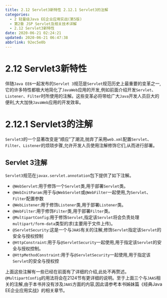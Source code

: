 ```yaml
---
title: 2.12 Servlet3新特性 2.12.1 Servlet3的注解
categories: 
  - 2 轻量级Java EE企业应用实战(第5版)
  - 第2章 JSP Servlet及相关技术详解
  - 2.12 Servlet3新特性
date: 2020-06-21 02:24:21
updated: 2020-06-21 06:47:38
abbrlink: 92ec5e0b
---
```

# 2.12 Servlet3新特性
伴随`Java EE6`一起发布的`Servlet 3`规范是`Servlet`规范历史上最重要的变革之一,它的许多特性都极大地简化了`JavaWeb`应用的开发,例如前面介绍开发`Servlet`、`Listener`、`Filter`时所使用的注解。这些变革必将带给广大`Java`开发人员巨大的便利,大大加快`JavaWeb`应用的开发效率。
# 2.12.1 Servlet3的注解
`Servlet3`的一个显著改变是“顺应”了潮流,抛弃了采用`web.xml`配置`Servlet`、`Filter`、`Listener`的烦琐步骤,允许开发人员使用注解修饰它们,从而进行部署。
## Servlet 3注解
`Servlet3`规范在`javax.servlet.annotation`包下提供了如下注解。
- `@WebServlet`:用于修饰一个`Servlet`类,用于部署`Servlet`类。
- `@WebInitParam`:用于与`@WebServlet`或`@WebFilter`一起使用,为`Servlet`、`Filter`配置参数
- `@WebListener`:用于修饰`Listener`类,用于部署`Listener`类。
- `@WebFilter`:用于修饰`Filter`类,用于部署`Filter`类。
- `@MultipartConfig`:用于修饰`Servlet`,指定该`Servlet`将会负责处理`multipart/form-data`类型的求(主要用于文件上传)。
- `@ServletSecurity`:这是一个与`JAAS`有关的注解,修饰`Servlet`指定该`Servlet`的安全与授权控制
- `@HttpConstraint`:用于与`@ServletSecurity`一起使用,用于指定该`Servlet`的安全与授权控制。
- `@HttpMethodConstraint`:用于与`@ServletSecurity`一起使用,用于指定该`Servlet`的安全与授权控

上面这些注解有一些已经在前面有了详细的介绍,此处不再赘述。`@MultipartConfig`的用法将会在2124节有更详细的说明。至于上面三个与`JAAS`相关的注解,由于本书并没有涉及`JAAS`方面的内容,因此请参考本书姊妹篇《经典Java EE企业应用实战》的相关章节。
